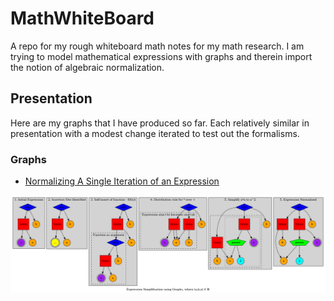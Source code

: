 # MathWhiteBoard
A repo for my rough whiteboard math notes for my math research. I am trying to model mathematical expressions with graphs and therein import the notion of algebraic normalization.

## Presentation
Here are my graphs that I have produced so far. Each relatively similar in presentation with a modest change iterated to test out the formalisms.

### Graphs
- [Normalizing A Single Iteration of an Expression](graphs/expressions/normal/)

![](https://raw.githubusercontent.com/sguzman/MathWhiteBoard/main/graphs/expressions/normal/output/normalized.dot.png)

